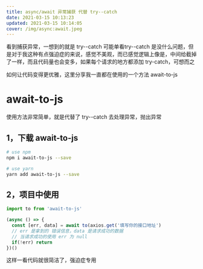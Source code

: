 ```yaml
---
title: async/await 异常捕获 代替 try--catch
date: 2021-03-15 10:13:23
updated: 2021-03-15 10:14:05
cover: /img/async:await.jpeg
---
```


看到捕获异常，一想到的就是 try--catch 可能单看try--catch 是没什么问题，但是对于我这种有点强迫症的来说，感觉不美观，而已感觉逻辑上像是，中间给截掉了一样，而且代码量也会变多，如果每个请求的地方都添加 try-catch，可想而之

如何让代码变得更优雅，这里分享我一直都在使用的一个方法 await-to-js

# await-to-js 

使用方法非常简单，就是代替了 try--catch 去处理异常，抛出异常

## 1，下载 await-to-js 

```bash
# use npm
npm i await-to-js --save

# use yarn
yarn add await-to-js --save
```

## 2，项目中使用

```js
import to from 'await-to-js'

(async () => {
  const [err, data] = await to(axios.get('填写你的接口地址')
  // err 是拿到的 错误信息，data 是请求成功的数据
  // 当请求成功的使用 err 为 null
  if(!err) return
})()
```

这样一看代码就很简洁了，强迫症专用
